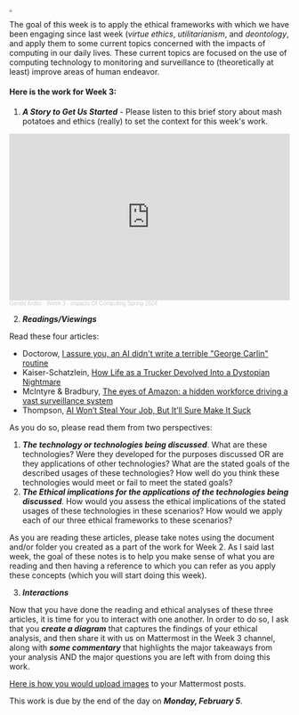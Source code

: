 <img src="https://images.unsplash.com/photo-1584143257259-50212e2ab820?q=80&w=1974&auto=format&fit=crop&ixlib=rb-4.0.3&ixid=M3wxMjA3fDB8MHxwaG90by1wYWdlfHx8fGVufDB8fHx8fA%3D%3D" style="zoom:30%;" />

The goal of this week is to apply the ethical frameworks with which we have been engaging since last week (*virtue ethics*, *utilitarianism*, and *deontology*, and apply them to some current topics concerned with the impacts of computing in our daily lives. These current topics are focused on the use of computing technology to monitoring and surveillance to (theoretically at least) improve areas of human endeavor.


#### Here is the work for Week 3:

1. ***A Story to Get Us Started*** - Please listen to this brief story about mash potatoes and ethics (really) to set the context for this week's work.

<iframe width="100%" height="300" scrolling="no" frameborder="no" allow="autoplay" src="https://w.soundcloud.com/player/?url=https%3A//api.soundcloud.com/tracks/1731622248&color=%23ff5500&auto_play=false&hide_related=false&show_comments=true&show_user=true&show_reposts=false&show_teaser=true&visual=true"></iframe><div style="font-size: 10px; color: #cccccc;line-break: anywhere;word-break: normal;overflow: hidden;white-space: nowrap;text-overflow: ellipsis; font-family: Interstate,Lucida Grande,Lucida Sans Unicode,Lucida Sans,Garuda,Verdana,Tahoma,sans-serif;font-weight: 100;"><a href="https://soundcloud.com/gerald-ardito" title="Gerald Ardito" target="_blank" style="color: #cccccc; text-decoration: none;">Gerald Ardito</a> · <a href="https://soundcloud.com/gerald-ardito/week-3-impacts-of-computing-spring-2024" title="Week 3 - Impacts Of Computing Spring 2024" target="_blank" style="color: #cccccc; text-decoration: none;">Week 3 - Impacts Of Computing Spring 2024</a></div>

2. ***Readings/Viewings***

Read these four articles:

* Doctorow, [I assure you, an AI didn't write a terrible "George Carlin" routine](https://pluralistic.net/2024/01/29/pay-no-attention/#to-the-little-man-behind-the-curtain)
* Kaiser-Schatzlein, [How Life as a Trucker Devolved Into a Dystopian Nightmare](https://manhattanville-my.sharepoint.com/:b:/g/personal/gerald_ardito_mville_edu/EReipYUxmUBBinuoDRUbsJkBAF3XCFqmRjjA0Nf6LslTDQ?e=uXwAPU)
* McIntyre & Bradbury, [The eyes of Amazon: a hidden workforce driving a vast surveillance system](https://manhattanville-my.sharepoint.com/:b:/g/personal/gerald_ardito_mville_edu/ESbU26V25e5OnmhMyHZlR_IBTT2OleaTMSK4HJwhP9vutA?e=LGFspm)
* Thompson, [AI Won’t Steal Your Job, But It’ll Sure Make It Suck](https://manhattanville-my.sharepoint.com/:b:/g/personal/gerald_ardito_mville_edu/ERSRMN1B5URNivgRvkiIlAIB9Xj7u1qoV1rBVnMNVw9hMQ?e=9UO4CJ)

As you do so, please read them from two perspectives:

1. ***The technology or technologies being discussed***. What are these technologies? Were they developed for the purposes discussed OR are they applications of other technologies? What are the stated goals of the described usages of these technologies? How well do you think these technologies would meet or fail to meet the stated goals?
2.  ***The Ethical implications for the applications of the technologies being discussed***. How would you assess the ethical implications of the stated usages of these technologies in these scenarios? How would we apply each of our three ethical frameworks to these scenarios? 

As you are reading these articles, please take notes using the document and/or folder you created as a part of the work for Week 2. As I said last week, the goal of these notes is to help you make sense of what you are reading and then having a reference to which you can refer as you apply these concepts (which you will start doing this week). 

3. ***Interactions***

Now that you have done the reading and ethical analyses of these three articles, it is time for you to interact with one another. In order to do so, I ask that you ***create a diagram*** that captures the findings of your ethical analysis, and then share it with us on Mattermost in the Week 3 channel, along with ***some commentary*** that highlights the major takeaways from your analysis AND the major questions you are left with from doing this work.

[Here is how you would upload images](https://docs.mattermost.com/collaborate/share-files-in-messages.html) to your Mattermost posts.

This work is due by the end of the day on ***Monday, February 5***.